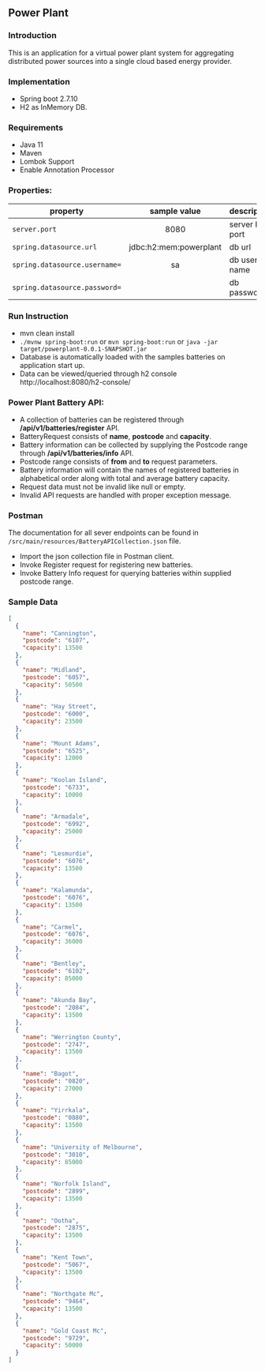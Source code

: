 ## Power Plant

### Introduction

This is an application for a virtual power plant system for aggregating distributed power sources into a single cloud based energy provider.

### Implementation
- Spring boot 2.7.10 
- H2 as InMemory DB. 

### Requirements
- Java 11
- Maven
- Lombok Support
- Enable Annotation Processor

### Properties:

| property                      |      sample value      | description      |
|-------------------------------|:----------------------:|------------------|
| `server.port`                 |          8080          | server http port |
| `spring.datasource.url`       | jdbc:h2:mem:powerplant | db url           |
| `spring.datasource.username=` |           sa           | db user name     |
| `spring.datasource.password=` |                      | db password      |



### Run Instruction
- mvn clean install
- `./mvnw spring-boot:run` or `mvn spring-boot:run` or `java -jar target/powerplant-0.0.1-SNAPSHOT.jar`
- Database is automatically loaded with the samples batteries on application start up.
- Data can be viewed/queried through h2 console http://localhost:8080/h2-console/

### Power Plant Battery API:
- A collection of batteries can be registered through **/api/v1/batteries/register** API.
- BatteryRequest consists of **name**, **postcode** and **capacity**.
- Battery information can be collected by supplying the Postcode range through **/api/v1/batteries/info** API.
- Postcode range consists of **from** and **to** request parameters.
- Battery information will contain the names of registered batteries in alphabetical order along with total and average battery capacity.
- Request data must not be invalid like null or empty.
- Invalid API requests are handled with proper exception message.


### Postman
The documentation for all sever endpoints can be found in `/src/main/resources/BatteryAPICollection.json` file.
- Import the json collection file in Postman client.
- Invoke Register request for registering new batteries.
- Invoke Battery Info request for querying batteries within supplied postcode range.

### Sample Data
```json
[
  {
    "name": "Cannington",
    "postcode": "6107",
    "capacity": 13500
  },
  {
    "name": "Midland",
    "postcode": "6057",
    "capacity": 50500
  },
  {
    "name": "Hay Street",
    "postcode": "6000",
    "capacity": 23500
  },
  {
    "name": "Mount Adams",
    "postcode": "6525",
    "capacity": 12000
  },
  {
    "name": "Koolan Island",
    "postcode": "6733",
    "capacity": 10000
  },
  {
    "name": "Armadale",
    "postcode": "6992",
    "capacity": 25000
  },
  {
    "name": "Lesmurdie",
    "postcode": "6076",
    "capacity": 13500
  },
  {
    "name": "Kalamunda",
    "postcode": "6076",
    "capacity": 13500
  },
  {
    "name": "Carmel",
    "postcode": "6076",
    "capacity": 36000
  },
  {
    "name": "Bentley",
    "postcode": "6102",
    "capacity": 85000
  },
  {
    "name": "Akunda Bay",
    "postcode": "2084",
    "capacity": 13500
  },
  {
    "name": "Werrington County",
    "postcode": "2747",
    "capacity": 13500
  },
  {
    "name": "Bagot",
    "postcode": "0820",
    "capacity": 27000
  },
  {
    "name": "Yirrkala",
    "postcode": "0880",
    "capacity": 13500
  },
  {
    "name": "University of Melbourne",
    "postcode": "3010",
    "capacity": 85000
  },
  {
    "name": "Norfolk Island",
    "postcode": "2899",
    "capacity": 13500
  },
  {
    "name": "Ootha",
    "postcode": "2875",
    "capacity": 13500
  },
  {
    "name": "Kent Town",
    "postcode": "5067",
    "capacity": 13500
  },
  {
    "name": "Northgate Mc",
    "postcode": "9464",
    "capacity": 13500
  },
  {
    "name": "Gold Coast Mc",
    "postcode": "9729",
    "capacity": 50000
  }
]
```

